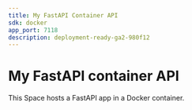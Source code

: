 ```yaml
---
title: My FastAPI Container API
sdk: docker
app_port: 7118
description: deployment-ready-ga2-980f12
---
```

# My FastAPI container API
This Space hosts a FastAPI app in a Docker container.
